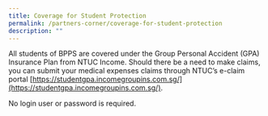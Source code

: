 ```yaml
---
title: Coverage for Student Protection
permalink: /partners-corner/coverage-for-student-protection
description: ""
---
```

All students of BPPS are covered under the Group Personal Accident (GPA) Insurance Plan from NTUC Income. Should there be a need to make claims, you can submit your medical expenses claims through NTUC’s e-claim portal [https://studentgpa.incomegroupins.com.sg/](https://studentgpa.incomegroupins.com.sg/). 

No login user or password is required.
